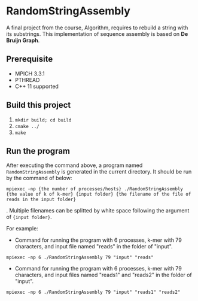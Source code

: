 # RandomStringAssembly
A final project from the course, Algorithm, requires to rebuild a string with its substrings. This implementation of sequence assembly is based on **De Bruijn Graph**.
## Prerequisite
- MPICH 3.3.1
- PTHREAD
- C++ 11 supported
## Build this project
1. `mkdir build; cd build`
2. `cmake ../`
3. `make`

## Run the program
After executing the command above, a program named `RandomStringAssembly` is generated in the current directory. It should be run by the command of below:
```
mpiexec -np {the number of processes/hosts} ./RandomStringAssembly {the value of k of k-mer} {input folder} {the filename of the file of reads in the input folder}
```
. Multiple filenames can be splitted by white space following the argument of `{input folder}`.

For example:

- Command for running the program with 6 processes, k-mer with 79 characters, and input file named "reads" in the folder of "input".
```
mpiexec -np 6 ./RandomStringAssembly 79 "input" "reads"
```

- Command for running the program with 6 processes, k-mer with 79 characters, and input files named "reads1" and "reads2" in the folder of "input".
```
mpiexec -np 6 ./RandomStringAssembly 79 "input" "reads1" "reads2"
```

